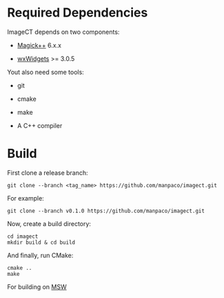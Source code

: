 # Required Dependencies

ImageCT depends on two components:

- [Magick++](https://github.com/ImageMagick/ImageMagick6) 6.x.x

- [wxWidgets](https://github.com/wxWidgets/wxWidgets) >= 3.0.5

Yout also need some tools:

- git

- cmake

- make

- A C++ compiler

# Build

First clone a release branch:

    git clone --branch <tag_name> https://github.com/manpaco/imagect.git

For example:

    git clone --branch v0.1.0 https://github.com/manpaco/imagect.git

Now, create a build directory:

    cd imagect
    mkdir build & cd build

And finally, run CMake:

    cmake ..
    make

For building on [MSW](/docs/msw-build.md)
